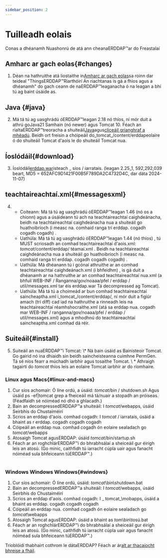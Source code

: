 ```yaml
---
sidebar_position: 2
---
```

# Tuilleadh eolais
Conas a dhéanamh Nuashonrú de atá ann cheanaERDDAP™ar do Freastalaí

## Amharc ar gach eolas{#changes} 
1. Déan na hathruithe atá liostaithe in[Amharc ar gach eolas](/changes)sa roinn dar teideal "ThingsERDDAP™Riarthóirí An riachtanas is gá a fhios agus a dhéanamh" do gach ceann de naERDDAP™leaganacha ó na leagan a bhí tú ag baint úsáide as.
     
## Java {#java} 
2. Má tá tú ag uasghrádú óERDDAP™leagan 2.18 nó thíos, ní mór duit a athrú goJava21 Samhain (nó newer) agus Tomcat 10. Féach an rialtaERDDAP™treoracha a shuiteáil[Java](/docs/server-admin/deploy-install#java)agus[cliceáil grianghraf a mhéadú](/docs/server-admin/deploy-install#tomcat). Beidh ort freisin a chóipeáil do_tomcat_/content/erddapeolaire ó do shuiteáil Tomcat d'aois le do shuiteáil Tomcat nua.

## Íoslódáil{#download} 
3. Íoslódáil[erddap.war](https://github.com/ERDDAP/erddap/releases/download/v2.25.1/erddap.war)isteach _ síos / iarratais.
     (leagan 2.25_1, 592,292,039 beart, MD5 = 652AFC9D1421F00B5F789DA2C4732D4C, dar dáta 2024-11-07) 
     
## teachtaireachtaí.xml{#messagesxml} 
4. 
    * Coiteann: Má tá tú ag uasghrádú óERDDAP™leagan 1.46 (nó os a chionn) agus a úsáideann tú ach na teachtaireachtaí caighdeánacha, beidh na teachtaireachtaí caighdeánacha nua a shuiteáil go huathoibríoch (i measc na. comhaid ranga trí erddap. cogadh cogadh cogadh) .
         
    * Uathúla: Má tá tú ag uasghrádú óERDDAP™leagan 1.44 (nó thíos) ,
tú MUST scriosadh an comhad teachtaireachtaí d'aois.xml:
        _tomcat_/content/erddap/ téamaí.xml .
Beidh na teachtaireachtaí caighdeánacha nua a shuiteáil go huathoibríoch (i measc na. comhaid ranga trí erddap. cogadh cogadh cogadh) .
         
    * Uathúla: Má dhéanann tú i gcónaí athruithe ar an comhad teachtaireachtaí caighdeánach.xml (i bhfeidhm) ,
is gá duit a dhéanamh ar na hathruithe ar an comhad teachtaireachtaí nua.xml (a bhfuil
WEB-INF / Ranganna/gov/noaaa/pfel / erddap / util/messages.xml tar éis erddap.war Tá decompressed ag Tomcat).
         
    * Uathúla: Má tá tú a choimeád ar bun comhad teachtaireachtaí saincheaptha.xml i_tomcat_/content/erddap/,
ní mór duit a figiúr amach (trí diff) cad iad na hathruithe a rinneadh leis na teachtaireachtaí réamhshocraithe.xml (atá sa erddap nua. cogadh mar
WEB-INF / ranganna/gov/noaaa/pfel / erddap / util/messages.xml) agus a mhodhnú do teachtaireachtaí saincheaptha.xml comhad dá réir.
         
## Suiteáil{#install} 
5. Suiteáil an nuaERDDAP™i Tomcat:
\\* Ná bain úsáid as Bainisteoir Tomcat. Go gairid nó ina dhiaidh sin beidh saincheisteanna cuimhne PermGen. Tá sé níos fearr a múchadh iarbhír agus tosaithe Tomcat.
\\ * Athraigh tagairtí do _tomcat_ thíos leis an eolaire Tomcat iarbhír ar do ríomhaire.
     
### Linux agus Macs{#linux-and-macs} 
1. Cur síos achomair: Ó líne ordú, a úsáid: _tomcat_/bin / shutdown.sh
Agus úsáid ps -ef|tomcat grep a fheiceáil má tá/nuair a stopadh an próiseas. (Féadfaidh sé nóiméad nó dhó a ghlacadh.) 
2. Bain an decompressedERDDAP™a shuiteáil: I _tomcat_/webapps, úsáid
Seirbhís do Chustaiméirí
3. Scrios an erddap d'aois. comhad cogadh: I _tomcat_ / iarratais, úsáid a bhaint as r erddap. cogadh cogadh cogadh
4. Cóipeáil an erddap nua. comhad cogadh ón eolaire sealadach go _tomcat_/webapps
5. Atosaigh Tomcat agusERDDAP: úsáid _tomcat_/bin/startup.sh
6. Féach ar an roghchlárERDDAP™i do bhrabhsálaí a sheiceáil gur éirigh leis an atosú.
     (Go minic, caithfidh tú iarracht cúpla uair agus fanacht nóiméad sula bhfeiceann túERDDAP™.)   
             
### Windows Windows Windows{#windows} 
1. Cur síos achomair: Ó líne ordú, úsáid: _tomcat_\\bin\\shutdown.bat
2. Bain an decompressedERDDAP™a shuiteáil: I _tomcat_/webapps, úsáid
Seirbhís do Chustaiméirí
3. Scrios an erddap d'aois. comhad cogadh: I _ tomcat_\\mobapps, úsáid a bhaint as erddap. cogadh cogadh cogadh
4. Cóipeáil an erddap nua. comhad cogadh ón eolaire sealadach go _tomcat_\\webapps
5. Atosaigh Tomcat agusERDDAP: úsáid a bhaint as _tom_\\bin\tosú.bat
6. Féach ar an roghchlárERDDAP™i do bhrabhsálaí a sheiceáil gur éirigh leis an atosú.
     (Go minic, caithfidh tú iarracht cúpla uair agus fanacht nóiméad sula bhfeiceann túERDDAP™.) 

Trioblóidí thabhairt cothrom le dátaERDDAP? Féach ar ár[alt ar thacaíocht bhreise a fháil](/docs/intro#support).
